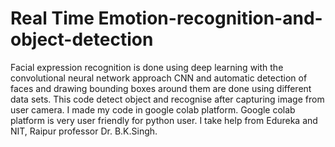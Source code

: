 # Real Time Emotion-recognition-and-object-detection
Facial expression recognition is done using deep learning with the convolutional neural network approach CNN and automatic detection of faces and drawing bounding boxes around them are done using different data sets.
This code detect object and recognise after capturing image from user camera.
I made my code in google colab platform.
Google colab platform is very user friendly for python user.
I take help from Edureka and NIT, Raipur professor Dr. B.K.Singh.
